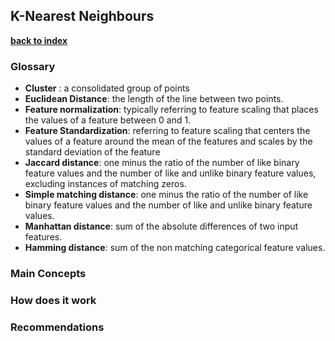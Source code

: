 ## K-Nearest Neighbours

**[back to index](https://github.com/mlfa03/MLOPs/blob/main/README.md)**

### Glossary 
* **Cluster** : a consolidated group of points 
* **Euclidean Distance**: the length of the line between two points. 
* **Feature normalization**: typically referring to feature scaling that places the values of a feature between 0 and 1. 
* **Feature Standardization**: referring to feature scaling that centers the values of a feature around the mean of the features and scales by the standard deviation of the feature
* **Jaccard distance**: one minus the ratio of the number of like binary feature values and the number of like and unlike binary feature values, excluding instances of matching zeros. 
* **Simple matching distance**: one minus the ratio of the number of like binary feature values and the number of like and unlike binary feature values. 
* **Manhattan distance**: sum of the absolute differences of two input features. 
* **Hamming distance**: sum of the non matching categorical feature values. 


### Main Concepts


### How does it work 


### Recommendations 
